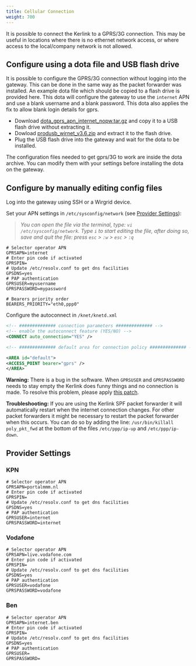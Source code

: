 ```yaml
---
title: Cellular Connection
weight: 700
---
```


It is possible to connect the Kerlink to a GPRS/3G connection. This may be useful in locations where there is no ethernet network access, or where access to the local/company network is not allowed.

## Configure using a dota file and USB flash drive

It is possible to configure the GPRS/3G connection without logging into the gateway. This can be done in the same way as the packet forwarder was installed. An example dota file which should be copied to a flash drive is provided here. This dota will configure the gateway to use the `internet` APN and use a blank username and a blank password. This dota also applies the fix to allow blank login details for gprs.

* Download [dota_gprs_apn_internet_nopw.tar.gz](https://raw.githubusercontent.com/TheThingsNetwork/kerlink-station-firmware/legacy/dota/dota_gprs_apn_internet_nopw.tar.gz) and copy it to a USB flash drive without extracting it.
* Dowload [produsb_wirnet_v3.6.zip](https://raw.githubusercontent.com/TheThingsNetwork/kerlink-station-firmware/legacy/dota/produsb_wirnet_v3.6.zip) and extract it to the flash drive.
* Plug the USB flash drive into the gateway and wait for the dota to be installed.

The configuration files needed to get gprs/3G to work are inside the dota archive. You can modify them with your settings before installing the dota on the gateway.

## Configure by manually editing config files

Log into the gateway using SSH or a Wirgrid device.

Set your APN settings in `/etc/sysconfig/network` (see [Provider Settings](../#provider-settings)):

> *You can open the file via the terminal, type: `vi /etc/sysconfig/network`. Type `i` to start editing the file, after doing so, save and quit the file: press `esc` > `:w` > `esc` > `:q`*

```plaintext
# Selector operator APN
GPRSAPN=internet
# Enter pin code if activated
GPRSPIN=
# Update /etc/resolv.conf to get dns facilities
GPSDNS=yes
# PAP authentication
GPRSUSER=myusername
GPRSPASSWORD=mypassword

# Bearers priority order
BEARERS_PRIORITY="eth0,ppp0"
```

Configure the autoconnect in `/knet/knetd.xml`

```xml
<!-- ############## connection parameters ############## -->
<!-- enable the autoconnect feature (YES/NO) -->
<CONNECT auto_connection="YES" />

<!-- ############## default area for connection policy ############## -->

<AREA id="default">
<ACCESS_POINT bearer="gprs" />
</AREA>  
```
  
**Warning:** There is a bug in the software. When `GPRSUSER` and `GPRSPASSWORD` needs to stay empty the Kerlink does funny things and no connection is made. To resolve this problem, please apply [this patch](https://github.com/TheThingsNetwork/kerlink-station-firmware/blob/master/dota/dota_update_gprs_script.tar.gz?raw=true).

**Troubleshooting:** If you are using the Kerlink SPF packet forwarder it will automatically restart when the internet connection changes. For other packet forwarders it might be necessary to restart the packet forwarder when this occurs. You can do so by adding the line: `/usr/bin/killall poly_pkt_fwd` at the bottom of the files `/etc/ppp/ip-up` and `/etc/ppp/ip-down`.


## Provider Settings

### KPN

```plaintext
# Selector operator APN
GPRSAPN=portalmmm.nl
# Enter pin code if activated
GPRSPIN=
# Update /etc/resolv.conf to get dns facilities
GPSDNS=yes
# PAP authentication
GPRSUSER=internet
GPRSPASSWORD=internet
```

### Vodafone

```plaintext
# Selector operator APN
GPRSAPN=live.vodafone.com
# Enter pin code if activated
GPRSPIN=
# Update /etc/resolv.conf to get dns facilities
GPSDNS=yes
# PAP authentication
GPRSUSER=vodafone
GPRSPASSWORD=vodafone
```

### Ben

```plaintext
# Selector operator APN
GPRSAPN=internet.ben
# Enter pin code if activated
GPRSPIN=
# Update /etc/resolv.conf to get dns facilities
GPSDNS=yes
# PAP authentication
GPRSUSER=
GPRSPASSWORD=
```


